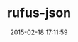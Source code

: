 ---
layout: post
title:  "rufus-json"
repo:   "jmettraux/rufus-json"
date:   2015-02-18 17:11:59
gemurl: http://github.com/jmettraux/rufus-json
---